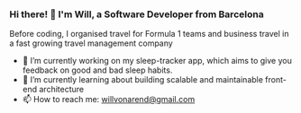 ### Hi there! 👋 I'm Will, a Software Developer from Barcelona

Before coding, I organised travel for Formula 1 teams and business travel in a fast growing travel management company

- 🔭 I’m currently working on my sleep-tracker 
app, which aims to give you feedback on good and
bad sleep habits. 
- 🌱 I’m currently learning about building scalable 
and maintainable front-end architecture
- 📫 How to reach me: willvonarend@gmail.com


